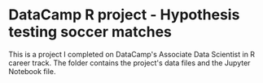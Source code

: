 # DataCamp R project - Hypothesis testing soccer matches
This is a project I completed on DataCamp's Associate Data Scientist in R career track.
The folder contains the project's data files and the Jupyter Notebook file.
